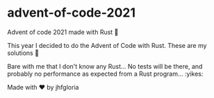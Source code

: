 # advent-of-code-2021
Advent of code 2021 made with Rust 🦀

This year I decided to do the Advent of Code with Rust. These are my solutions 🦀

Bare with me that I don't know any Rust... No tests will be there, and probably no performance as expected from a Rust program... :yikes:

Made with ❤️ by jhfgloria
